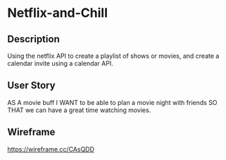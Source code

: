 # Netflix-and-Chill

## Description
Using the netflix API to create a playlist of shows or movies, and create a calendar invite using a calendar API.
## User Story
AS A movie buff I WANT to be able to plan a movie night with friends SO THAT we can have a great time watching movies.

## Wireframe 
https://wireframe.cc/CAsQDD